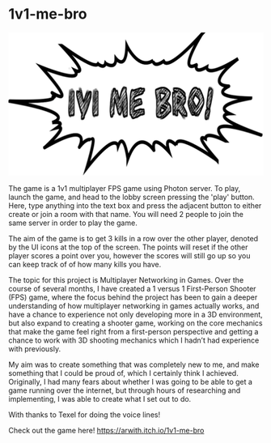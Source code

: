 # 1v1-me-bro

![](Images/Banner.png)

The game is a 1v1 multiplayer FPS game using Photon server. To play, launch the game, and head to the lobby screen pressing the 'play' button. Here, type anything into the text box and press the adjacent button to either create or join a room with that name. You will need 2 people to join the same server in order to play the game.

The aim of the game is to get 3 kills in a row over the other player, denoted by the UI icons at the top of the screen. The points will reset if the other player scores a point over you, however the scores will still go up so you can keep track of of how many kills you have.

The topic for this project is Multiplayer Networking in Games. Over the course of several months, I have created a 1 versus 1 First-Person Shooter (FPS) game, where the focus behind the project has been to gain a deeper understanding of how multiplayer networking in games actually works, and have a chance to experience not only developing more in a 3D environment, but also expand to creating a shooter game, working on the core mechanics that make the game feel right from a first-person perspective and getting a chance to work with 3D shooting mechanics which I hadn’t had experience with previously.​

My aim was to create something that was completely new to me, and make something that I could be proud of, which I certainly think I achieved. Originally, I had many fears about whether I was going to be able to get a game running over the internet, but through hours of researching and implementing, I was able to create what I set out to do.

With thanks to Texel for doing the voice lines! 

Check out the game here! https://arwith.itch.io/1v1-me-bro
